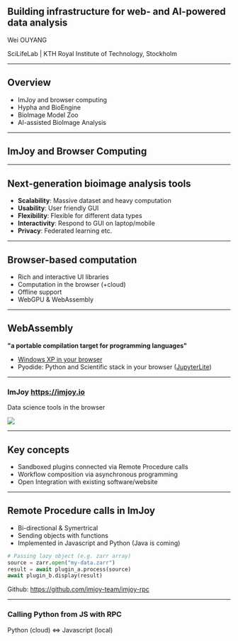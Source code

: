 
## Building infrastructure for web- and AI-powered data analysis

Wei OUYANG

SciLifeLab | KTH Royal Institute of Technology, Stockholm

-----
## Overview
 * ImJoy and browser computing
 * Hypha and BioEngine
 * BioImage Model Zoo
 * AI-assisted BioImage Analysis

-----
## ImJoy and Browser Computing

-----
## Next-generation bioimage analysis tools

* **Scalability**: Massive dataset and heavy computation
* **Usability**: User friendly GUI
* **Flexibility**: Flexible for different data types
* **Interactivity**: Respond to GUI on laptop/mobile
* **Privacy**: Federated learning etc.

-----
## Browser-based computation

* Rich and interactive UI libraries
* Computation in the browser (+cloud)
* Offline support
* WebGPU & WebAssembly

-----
## WebAssembly

**"a portable compilation target for programming languages"**

 * [Windows XP in your browser](https://lrusso.github.io/VirtualXP/VirtualXP.htm)
 * Pyodide: Python and Scientific stack in your browser ([JupyterLite](https://jupyter.imjoy.io/lab/index.html))

-----
<!-- .slide: data-background="white" -->
### ImJoy https://imjoy.io
Data science tools in the browser

<img src="https://docs.google.com/drawings/d/e/2PACX-1vSBsdhDBrp4L2zWfL_9YOUHCS2zQ51HtjplGa-l_a1hMpNjbqENzmXrcSmYs6yed_NACNZSRH-7qsph/pub?w=1248&amp;h=573">

-----
## Key concepts
 * Sandboxed plugins connected via Remote Procedure calls
 * Workflow composition via asynchronous programming
 * Open Integration with existing software/website

-----
## Remote Procedure calls in ImJoy

* Bi-directional & Symertrical
* Sending objects with functions
* Implemented in Javascript and Python
(Java is coming)

```python
# Passing lazy object (e.g. zarr array)
source = zarr.open("my-data.zarr")
result = await plugin_a.process(source)
await plugin_b.display(result)
```

Github: https://github.com/imjoy-team/imjoy-rpc

-----
<!-- .slide: data-state="demo1" -->
### Calling Python from JS with RPC
<div>
Python (cloud)  ⇔  Javascript (local)
</div>
<div>
<div id="window-1" style="display: inline-block;width: 46%; height: calc(100vh - 200px);"></div>

<div id="window-2" style="display: inline-block;width: 46%; height: calc(100vh - 200px);"></div>
</div>

-----
### Asynchronous Workflow Composition

Concurrent Execution
```python
promise1 = plugin1.process(input1)
promise2 = plugin2.process(input2)
output1, output2 = await asyncio.gather(promise1, promise2)

output3 = await plugin3(output1, output2)
```

Sequential Execution
```python
output1 = await plugin1.process(input1)
output2 = await plugin2.process(input2)

output3 = await plugin3(output1, output2)
```

-----

### 👐Open Integration with Web Apps

Customize annotation workflow with Kaibu

```js
// load the web app via its URL
viewer = await api.createWindow({src: "https://kaibu.org/#/app"})
// call api functions directly via RPC
// add an image layer
await viewer.view_image("https://images.proteinatlas.org/61448/1319_C10_2_blue_red_green.jpg")
// add an annotation layer
await viewer.add_shapes([], {name:"annotation"})
```
<button class="button" onclick="runDemo2()">Run</button>

-----
<!-- .slide: data-state="ij-macro-1" -->
## 🔥Demo: ImJoy + ImageJ => ImageJ.JS

<div id="macro-editor-1"></div>

-----

### 🔥Vizarr: An Imjoy plugin for Zarr Image visualization

Made by Trevor Manz et. al.

[Demo](https://hms-dbmi.github.io/vizarr/?source=https://uk1s3.embassy.ebi.ac.uk/idr/zarr/v0.1/4495402.zarr)

-----

### 🔥Demo: JupyterLite + Zarr (ZipStore) + Vizarr

<button class="button" onclick='loadNotebook("zarr-zipstore-vizarr.ipynb", "vizarr-zipstore-window", "https://gist.githubusercontent.com/oeway/391b4352ea57b5682366ce3dc2fa9174/raw/zarr-virtual-store-jupyterlite-imjoy.ipynb", true)'>Start Demo</button>
<div id="vizarr-zipstore-window" style="width: 100%; height: 100vh;"></div>

-----
## Hypha: Scalable Data Management and AI Model Serving

-----
## Desktop software DOES NOT scale
* Hardware: Lack of storage and computation resources
* Software: UI + Computation coupling
* New paltforms: Tablets & mobile phones

-----
<!-- .slide: data-background="white" -->
## We need a cloud native solution
 * Handle data and computation in the cloud
 * Desktop software and browser as a client

<img src="https://docs.microsoft.com/en-us/dotnet/architecture/cloud-native/media/cloud-native-foundational-pillars.png">

-----
<!-- .slide: data-background="white" -->
## Introducing Hypha
<img style="max-height: calc(100vh - 200px);"  src="https://docs.google.com/drawings/d/e/2PACX-1vTdYT__2bIZISzNpRuEmV2XjmLNYKmiv5L8-KzYNN6bSNpf32PgEV5OujrtaOPKwApRpWL1GlAH4z-I/pub?w=845&amp;h=528">

-----
<!-- .slide: data-background="white" -->
## Hypha App Engine
<img  style="max-height: calc(100vh - 200px);" src="https://docs.google.com/drawings/d/e/2PACX-1vRgAdZiOm_BNCxkeAOh8GzYx3qyYPznvmw7GBhmBWYJQE5mxAH6I_rtNEMC5DcIPrg1lIA21SyoJsqp/pub?w=1440&amp;h=1080">

-----
<!-- .slide: data-background="white" -->
<img style="max-height: calc(100vh - 100px);"  src="https://docs.google.com/drawings/d/e/2PACX-1vR5TfCEbqfUtHPUgnEHwqdRPnXVTKHwFE6W2v7_1M9cjLrhgmrswXNycyM07r0QNkQOrghML_VDGqZB/pub?w=1559&amp;h=1211">
<!-- <img style="max-height: calc(100vh - 200px);"  src="https://docs.google.com/drawings/d/e/2PACX-1vQ05EKTXCsRcnqpQIu2R8sOEiVi7ahWjO-Eo9Y8H6BonmKlBO3i1Xi3ndfr9r0vBKoPVi6NztNeyLFh/pub?w=1559&amp;h=1211"> -->

-----
## 🔥 A Quick Tour to Hypha App Engine
<button class="button" onclick='loadNotebook("hypha-quick-tour.ipynb", "hypha-tour-window", "https://raw.githubusercontent.com/oeway/slides/master/2022/hypha-quick-tour.ipynb", true)'>A quick tour to Hypha</button>
<div id="hypha-tour-window" style="width: 100%; height: 100vh;"></div>

-----
# <img alt="BioImage Model Zoo" src="https://bioimage.io/static/img/bioimage-io-logo-white.svg">
### Advanced AI models in one click!

-----
<!-- .slide: data-background="white" -->
### 🤔How it works

<img style="height:calc(100% - 200px);object-fit:contain;background-color: white;" src="https://docs.google.com/drawings/d/e/2PACX-1vSh8qO-jxZcGKjg5w52IMTesAUMbOaOxc3XQgmW7zBBj6btMGAUjcgh6iHgaTyzI18Ld7SSHkbie2k2/pub?w=1057&amp;h=689">

-----
## 🔥Try it yourself!
 https://bioimage.io

Preprint: https://www.biorxiv.org/content/10.1101/2022.06.07.495102v1

-----
<!-- .slide: data-background="white" -->
<img src="https://docs.google.com/drawings/d/e/2PACX-1vRpvoFf-2aSSdsk2xxGF0yfl3bns-FgKMU4QRNX3sOgU4rRRPGeD-5REQoTD6bKksua_pmDNz3NhuEL/pub?w=988&amp;h=753">

-----
<!-- .slide: data-background="white" -->
## Deploying the BioEngine
<img style="max-height: calc(100vh - 200px);" src="https://docs.google.com/drawings/d/e/2PACX-1vSoG7ywI0qbNAbG-bV7J9LomhlK8r1xyhxS70LcA4_XNt_oUiWoYLcMFJlUFB2oA80hgL5TQzAWUhNW/pub?w=1510&amp;h=1050">

-----
## Hands on workshop for BioEngine at I2K

Available here: https://youtu.be/EEo_GPjbxn4
<iframe width="560" height="315" src="https://www.youtube.com/embed/EEo_GPjbxn4" title="YouTube video player" frameborder="0" allow="accelerometer; autoplay; clipboard-write; encrypted-media; gyroscope; picture-in-picture" allowfullscreen></iframe>

-----
## 🚀AI-assisted Bioimage Analysis
Available here: https://youtu.be/pkOp_oUybsc
<iframe width="560" height="315" src="https://www.youtube.com/embed/pkOp_oUybsc" title="YouTube video player" frameborder="0" allow="accelerometer; autoplay; clipboard-write; encrypted-media; gyroscope; picture-in-picture" allowfullscreen></iframe>

Powered by OpenAI GPT-3 and Codex

-----
## Conclusions

A future of web- and AI-powered data analysis

 * ImJoy and web-based data analysis
 * Hypha: Scalable Data Management and AI Model Serving
 * BioImage Model Zoo and the BioEngine
 * Codex for creating new Hypha Apps

-----
### Acknowledgements (1)
Work carried out at Cell Profiling group @ SciLifeLab headed by Emma Lundberg

ImJoy is powered by the 🧠 and ❤️ of the ImJoy Team including:
 * Florian Mueller
 * Martin Hjelmare
 * Craig Russell
 * ...

Follow us on twitter @ImJoyTeam

-----
### Acknowledgements (2)

BioImage.IO is powered by the 🧠 and ❤️ of:
 * deepImageJ Team
 * EBI Bioimage Archive Team
 * Fiji/ImageJ Team
 * ilastik Team
 * ImJoy Team
 * ZeroCostDL4Mic Team
 * ...

Follow us on twitter @bioimageio

-----

# 🙏Thank You!



<!-- startup script  -->
```javascript execute

async function loadNotebook(name, window_id, url, overwrite){
    const jupyter = await api.createWindow({src: "https://jupyter.imjoy.io/lab/index.html", window_id})
    const bid = window_id.replace("window", "reset")
    const button = document.getElementById(bid)
    if(await jupyter.fileExists(name)){
        if(overwrite){
            const content = await (await fetch(url)).text()
            await jupyter.removeFile(name)
            await jupyter.loadFile(name, content, 'application/json')
        }
        await jupyter.openFile(name)
    } else{
        const content = await (await fetch(url)).text()
        const filePath = await jupyter.loadFile(name, content, 'application/json')
        await jupyter.openFile(filePath)
    }
    button.style.display = "inline-block";
}


const PythonPluginCode = `
<config lang="json">
{
  "name": "PythonPlugin",
  "type": "web-python",
  "version": "0.1.0",
  "description": "[TODO: describe this plugin with one sentence.]",
  "tags": [],
  "ui": "",
  "cover": "",
  "inputs": null,
  "outputs": null,
  "flags": [],
  "icon": "extension",
  "api_version": "0.1.8",
  "env": "",
  "permissions": [],
  "requirements": [],
  "dependencies": []
}
</config>

<script lang="python">
from imjoy import api


class ImJoyPlugin():
    def setup(self):
        api.showMessage('Python plugin initialized')

    def add(self, a, b):
        return a + b

api.export(ImJoyPlugin())
</script>
`

const JSPluginCode = `
<config lang="json">
{
  "name": "JSPlugin",
  "type": "window",
  "tags": [],
  "ui": "",
  "version": "0.1.0",
  "cover": "",
  "description": "[TODO: describe this plugin with one sentence.]",
  "icon": "extension",
  "inputs": null,
  "outputs": null,
  "api_version": "0.1.8",
  "env": "",
  "permissions": [],
  "requirements": [],
  "dependencies": [],
  "defaults": {"w": 20, "h": 10}
}
</config>

<script lang="javascript">
window.callPython = async function(){
    const pythonPlugin = await api.getPlugin('PythonPlugin')
    const result = await pythonPlugin.add(10, 99)
    document.getElementById("result").innerHTML = "10 + 99 =" + result
}

class ImJoyPlugin {
  async setup() {
    api.log('initialized')
  }

  async run(ctx) {
  }
}
api.export(new ImJoyPlugin())
</script>

<window lang="html">
  <div>
    <button class="button" onclick="callPython()"> Calculate in Python</button>
    <h3 id="result"></h3>
  </div>
</window>
`

window.ZarrPythonCode = `
<config lang="json">
{
  "name": "ZarrPythonPlugin",
  "type": "native-python",
  "version": "0.1.0",
  "description": "[TODO: describe this plugin with one sentence.]",
  "tags": [],
  "ui": "",
  "cover": "",
  "inputs": null,
  "outputs": null,
  "flags": [],
  "icon": "extension",
  "api_version": "0.1.8",
  "env": "",
  "permissions": [],
  "requirements": ["zarr", "fsspec"],
  "dependencies": []
}
</config>

<script lang="python">
import zarr
from imjoy_rpc import api
from imjoy_rpc import register_default_codecs
from fsspec.implementations.http import HTTPFileSystem
register_default_codecs()

fs = HTTPFileSystem()
http_map = fs.get_mapper("https://openimaging.github.io/demos/multi-scale-chunked-compressed/build/data/medium.zarr")
z_group = zarr.open(http_map, mode='r')

class ImJoyPlugin:
    async def setup(self):
        pass

    async def run(self, ctx):
        viewer = await api.createWindow(
            src="https://kitware.github.io/itk-vtk-viewer/app/",
            name="ITK/VTK Viewer"
        )
        await viewer.setImage(z_group)

api.export(ImJoyPlugin())
</script>
`
function startImageJ(){
  api.createWindow({src:"https://ij.imjoy.io", name:"ImageJ.JS"})  
}

async function initializeMacroEditor(editor_container, code){
    const editorElm = document.getElementById(editor_container);
    if(!editorElm) throw new Error("editor container not found: " + editor_container)
    editorElm.style.width = '90%';
    editorElm.style.display = 'inline-block';
    editorElm.style.height = 'calc(100vh - 200px)';
    // force update the slide
    Reveal.layout();
    let editorWindow;
    const config = {lang: 'javascript'}
    config.templates = [
        {
          name: "New",
          url: null,
          lang: 'javascript',
        },
        {
          name: "Sphere",
          url: "https://wsr.imagej.net/download/Examples/Macro/Sphere.ijm",
          lang: 'javascript',
        },
        {
          name: "OpenDialog Demo",
          url: "https://wsr.imagej.net/download/Examples/Macro/OpenDialog_Demo.ijm",
          lang: 'javascript',
        },
        {
          name: "Overlay",
          url: "https://wsr.imagej.net/download/Examples/Macro/Overlay.ijm",
          lang: 'javascript',
        }
      ]
    config.ui_elements = {
      run: {
          _rintf: true,
          type: 'button',
          label: "Run",
          icon: "play",
          visible: true,
          shortcut: 'Shift-Enter',
          async callback(content) {
              try {
                  let ij = await api.getWindow("ImageJ.JS-" + editor_container)
                  if(!ij){
                      //put the editor side by side
                      editorElm.style.width = '38.2%';
                      const ijElm = document.createElement('div');
                      ijElm.id = 'imagej-' + editor_container
                      ijElm.style.display = 'inline-block';
                      ijElm.style.width = '61.8%';
                      ijElm.style.height = editorElm.style.height;
                      editorElm.parentNode.insertBefore(ijElm, editorElm.nextSibling);
                      ij = await api.createWindow({src:"https://ij.imjoy.io", name:"ImageJ.JS-" + editor_container, window_id: 'imagej-' + editor_container})
                  }
                  await ij.runMacro(content)
              } catch (e) {
                  api.showMessage("Failed to run macro, error: " + e.toString());
              } finally {
                  editorWindow.updateUIElement('stop', {
                      visible: false
                  })
                  editorWindow.setLoader(false);
                  api.showProgress(100);
              }
          }
      },
    }
    editorWindow = await api.createWindow({
        src: 'https://if.imjoy.io',
        name: 'ImageJ Script Editor',
        config,
        window_id: editor_container,
        data: {code}
    })
}

Reveal.addEventListener('ij-macro-1', async ()=>{
    const code = `run("Blobs (25K)");
setAutoThreshold("Default");
setOption("BlackBackground", true);
run("Convert to Mask");
run("Analyze Particles...", "size=5-Infinity add");
`
    initializeMacroEditor('macro-editor-1', code)
})

Reveal.addEventListener('demo1', async function(){
    await api.createWindow({src: 'https://if.imjoy.io', config: {fold: [1]}, data: {code: PythonPluginCode}, window_id: "window-1"})

    await api.createWindow({src: 'https://if.imjoy.io', config: {fold: [1, 29]}, data: {code: JSPluginCode}, window_id: "window-2"})
})

async function runDemo2(){
 const viewer = await api.showDialog({src: "https://kaibu.org/#/app", name: "Kaibu"})
        await viewer.view_image("https://images.proteinatlas.org/61448/1319_C10_2_blue_red_green.jpg")
        await viewer.add_shapes([], {name:"annotation"})
}

async function runHPADemo(){
    const plugin = await api.getPlugin("https://gist.githubusercontent.com/oeway/b318a26ef7191679b175be5216accbda/raw/HPA-UMAP-Studio.imjoy.html")
    await plugin.run({})
}


function startImageJ(){
  api.createWindow({src:"https://ij.imjoy.io", name:"ImageJ.JS"})  
}

async function initializeMacroEditor(editor_container, code){
    const editorElm = document.getElementById(editor_container);
    if(!editorElm) throw new Error("editor container not found: " + editor_container)
    editorElm.style.width = '90%';
    editorElm.style.display = 'inline-block';
    editorElm.style.height = 'calc(100vh - 200px)';
    // force update the slide
    Reveal.layout();
    let editorWindow;
    const config = {lang: 'javascript'}
    config.templates = [
        {
          name: "New",
          url: null,
          lang: 'javascript',
        },
        {
          name: "Sphere",
          url: "https://wsr.imagej.net/download/Examples/Macro/Sphere.ijm",
          lang: 'javascript',
        },
        {
          name: "OpenDialog Demo",
          url: "https://wsr.imagej.net/download/Examples/Macro/OpenDialog_Demo.ijm",
          lang: 'javascript',
        },
        {
          name: "Overlay",
          url: "https://wsr.imagej.net/download/Examples/Macro/Overlay.ijm",
          lang: 'javascript',
        }
      ]
    config.ui_elements = {
      run: {
          _rintf: true,
          type: 'button',
          label: "Run",
          icon: "play",
          visible: true,
          shortcut: 'Shift-Enter',
          async callback(content) {
              try {
                  let ij = await api.getWindow("ImageJ.JS-" + editor_container)
                  if(!ij){
                      //put the editor side by side
                      editorElm.style.width = '38.2%';
                      const ijElm = document.createElement('div');
                      ijElm.id = 'imagej-' + editor_container
                      ijElm.style.display = 'inline-block';
                      ijElm.style.width = '61.8%';
                      ijElm.style.height = editorElm.style.height;
                      editorElm.parentNode.insertBefore(ijElm, editorElm.nextSibling);
                      ij = await api.createWindow({src:"https://ij.imjoy.io", name:"ImageJ.JS-" + editor_container, window_id: 'imagej-' + editor_container})
                  }
                  await ij.runMacro(content)
              } catch (e) {
                  api.showMessage("Failed to run macro, error: " + e.toString());
              } finally {
                  editorWindow.updateUIElement('stop', {
                      visible: false
                  })
                  editorWindow.setLoader(false);
                  api.showProgress(100);
              }
          }
      },
    }
    editorWindow = await api.createWindow({
        src: 'https://if.imjoy.io',
        name: 'ImageJ Script Editor',
        config,
        window_id: editor_container,
        data: {code}
    })
}

Reveal.addEventListener('ij-macro-1', async ()=>{
    const code = `run("Blobs (25K)");
setAutoThreshold("Default");
setOption("BlackBackground", true);
run("Convert to Mask");
run("Analyze Particles...", "size=5-Infinity add");
`
    initializeMacroEditor('macro-editor-1', code)
})

Reveal.addEventListener('ij-macro-2', async ()=>{
    const response = await fetch("https://wsr.imagej.net/download/Examples/Macro/Colors_of_2021.ijm")
    const code = await response.text()
    initializeMacroEditor('macro-editor-2', code)
})

```
